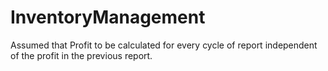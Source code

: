 # InventoryManagement
Assumed that Profit to be calculated for every cycle of report independent of the profit in the previous report.

